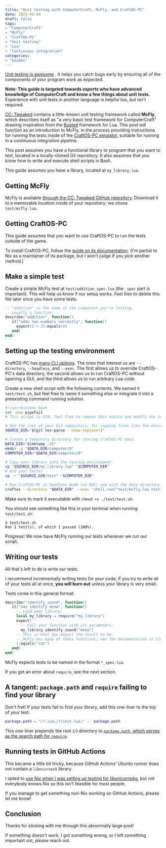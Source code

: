 ```yaml
---
title: "Unit testing with ComputerCraft, McFly, and CraftOS-PC"
date: 2025-02-09
draft: false
tags:
- "ComputerCraft"
- "McFly"
- "CraftOS-PC"
- "Unit testing"
- "Lua"
- "Continuous integration"
categories:
- "Guides"
---
```


[Unit testing is awesome](https://www.howtogeek.com/devops/what-is-unit-testing-and-why-is-it-important/) .
It helps you catch bugs early by ensuring all of the components of your program work as expected.

**Note: This guide is targeted towards *experts* who have advanced knowledge of ComputerCraft and know a few things about unit tests.**
Experience with unit tests in another language is helpful too, but isn't required.

[CC: Tweaked](https://computercraft.cc) contains a little-known unit testing framework called **McFly**, which describes itself as "a very basic test framework for ComputerCraft" drawing inspiration from the [Busted](https://lunarmodules.github.io/busted/) framework for Lua.
This post will function as an introduction to McFly, in the process providing instructions for running the tests inside of the [CraftOS-PC emulator](https://craftos-pc.cc), suitable for running in a continuous integration pipeline.

This post assumes you have a functional library or program that you want to test, located in a locally-cloned Git repository.
It also assumes that you know how to write and execute shell scripts in Bash.

This guide assumes you have a library, located at `my_library.lua`.

## Getting McFly

McFly is available [through the CC: Tweaked GitHub repository](https://raw.githubusercontent.com/cc-tweaked/CC-Tweaked/refs/heads/mc-1.20.x/projects/core/src/test/resources/test-rom/mcfly.lua).
Download it to a memorable location inside of your repository; we chose `test/mcfly.lua`.

## Getting CraftOS-PC

This guide assumes that you want to use CraftOS-PC to run the tests outside of the game.

To install CraftOS-PC, follow the [guide on its documentation](https://www.craftos-pc.cc/docs/installation).
(I'm partial to Nix as a maintainer of its package, but I won't judge if you pick another method.)

## Make a simple test

Create a simple McFly test at `test/addition_spec.lua` (the `_spec` part is important). This will help us know if our setup works. Feel free to delete this file later once you have some tests.

```lua
-- "addition" is the name of the component you're testing,
-- usually a function.
describe("addition", function()
   it("adds two numbers correctly", function()
     expect(2 + 2):equals(4)
   end)
end)
```

## Setting up the testing environment

CraftOS-PC has [many CLI options](https://www.craftos-pc.cc/docs/cli). The ones that interest us are `--directory`, `--headless`, and `--exec`.
The first allows us to override CraftOS-PC's data directory, the second allows us to run CraftOS-PC without opening a GUI, and the third allows us to run arbitrary Lua code.

Create a new shell script with the following contents. We named it `test/test.sh`, but feel free to name it something else or integrate it into a preexisting command running solution.

```sh
#!/usr/bin/env bash
set -euo pipefail
# This script is CC0; feel free to remove this notice and modify the script however you like, with or without attribution.

# Get the root of your Git repository, for copying files into the environment later.
SOURCE_DIR="$(git rev-parse --show-toplevel)"

# Create a temporary directory for storing CraftOS-PC data.
DATA_DIR="$(mktemp -d)"
mkdir -p "$DATA_DIR/computer/0"
COMPUTER_DIR="$DATA_DIR/computer/0"

# Copy your library into the testing environment.
cp "$SOURCE_DIR/my_library.lua" "$COMPUTER_DIR"
# And your tests!
cp -r "$SOURCE_DIR/test" "$COMPUTER_DIR"

# Run CraftOS-PC in headless mode (no GUI) and with the data directory set to $DATA_DIR.
craftos --directory "$DATA_DIR" --exec 'shell.run("test/mcfly.lua test"); os.shutdown()'
```

Make sure to mark it executable with `chmod +x ./test/test.sh`.

You should see something like this in your terminal when running `test/test.sh`:

```
$ test/test.sh
Ran 1 test(s), of which 1 passed (100%).
```

Progress! We now have McFly running our tests whenever we run our script.

## Writing our tests

All that's left to do is write our tests.

I recommend incrementally writing tests for your code; if you try to write all of your tests all at once, **you will burn out** unless your library is very small.

Tests come in this general format:

```lua
describe("identify_sound", function()
   it("can identify meow", function()
     -- Load your library.
     local my_library = require("my_library")
     expect(
       -- Call your function with its parameters.
       my_library.identify_sound("meow")
     -- This is what you expect the result to be.
     -- McFly has many of these functions; see the documentation in its source code for more.
     ):equals("cat")
   end)
end)
```

McFly expects tests to be named in the format `*_spec.lua`.

If you get an error about `require`, see the next section.

## A tangent: `package.path` and `require` failing to find your library

Don't fret! If your tests fail to find your library, add this one-liner to the top of your test:

```lua
package.path = "/?.lua;/?/init.lua;" .. package.path
```

This one-liner prepends the root (`/`) directory to [`package.path`, which serves as the search path for `require`](https://www.lua.org/manual/5.1/manual.html#pdf-require).

## Running tests in GitHub Actions

This became a little bit tricky, because GitHub Actions' Ubuntu runner does not contain a `libncurses5` library.

I opted to [use Nix when I was setting up testing for libunicornpkg](https://github.com/unicornpkg/libunicornpkg/blob/cbc4beb8d2542beb016a145e44befa0360320797/.github/workflows/ci.yaml), but not everybody knows Nix so this isn't feasible for most people.

If you manage to get something non-Nix working on GitHub Actions, please let me know!

## Conclusion

Thanks for sticking with me through this abnormally large post!

If something doesn't work, I got something wrong, or I left something important out, please reach out.
